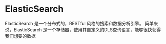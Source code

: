 # ElasticSearch

ElasticSearch 是一个分布式的，RESTful 风格的搜索和数据分析引擎。
简单来说，ElasticSearch 是一个存储器，使用其自定义的DLS查询语言，能够很快获得我们想要的数据